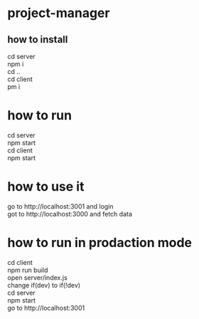 # project-manager
## how to install
cd server <br >
npm i <br >
cd .. <br >
cd client  <br >
pm i <br >
# how to run
cd server <br >
npm start <br >
cd client <br >
npm start <br >
# how to use it
go to http://localhost:3001 and login <br >
got to http://localhost:3000 and fetch data <br >
# how to run in prodaction mode 
cd client <br >
npm run build <br >
open server/index.js <br >
change if(dev) to if(!dev) <br >
cd server <br >
npm start <br > 
go to http://localhost:3001 <br >
